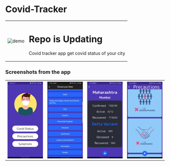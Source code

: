 # Covid-Tracker

<table width: "100%">
  <td>
  <img src="demo.gif" alt="demo">
  </td>
  <td width: "70%">
    <h1> Repo is Updating</h1>
    <p> Covid tracker app get covid status of your city</p>
  </td>
  
  
</table>


### Screenshots from the app
<table style="width:100%">
 <th>
<img src="s1.jpeg" alt="demo" >
  </th>
 <th>
<img src="s2.jpeg" alt="demo">
  </th>
  
 <th>
<img src="s3.jpeg" alt="demo">
  </th>
  
 <th>
<img src="s4.jpeg" alt="demo">
  </th>
</table>
